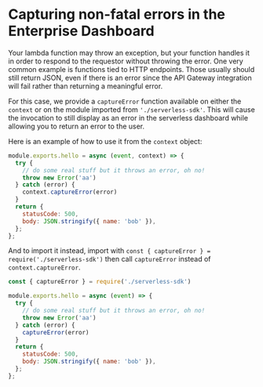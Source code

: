 # Capturing non-fatal errors in the Enterprise Dashboard
Your lambda function may throw an exception, but your function handles it in order to respond to the
requestor without throwing the error. One very common example is functions tied to HTTP endpoints.
Those usually should still return JSON, even if there is an error since the API Gateway integration
will fail rather than returning a meaningful error.

For this case, we provide a `captureError` function available on either the `context` or on the
module imported from `'./serverless-sdk'`. This will cause the invocation to still display as an
error in the serverless dashboard while allowing you to return an error to the user.

Here is an example of how to use it from the `context` object:

```javascript
module.exports.hello = async (event, context) => {
  try {
    // do some real stuff but it throws an error, oh no!
    throw new Error('aa')
  } catch (error) {
    context.captureError(error)
  }
  return {
    statusCode: 500,
    body: JSON.stringify({ name: 'bob' }),
  };
};
```

And to import it instead, import with `const { captureError } = require('./serverless-sdk')` then
call `captureError` instead of `context.captureError`.

```javascript
const { captureError } = require('./serverless-sdk')

module.exports.hello = async (event) => {
  try {
    // do some real stuff but it throws an error, oh no!
    throw new Error('aa')
  } catch (error) {
    captureError(error)
  }
  return {
    statusCode: 500,
    body: JSON.stringify({ name: 'bob' }),
  };
};
```
